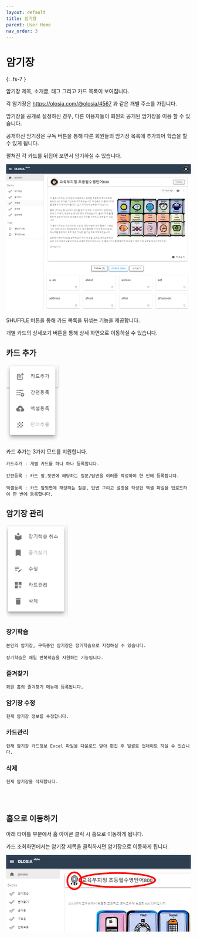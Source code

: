 ```yaml
---
layout: default
title: 암기장
parent: User Home
nav_order: 3
---
```


# 암기장
{: .fs-7 }

암기장 제목, 소개글, 태그 그리고 카드 목록이 보여집니다.

각 암기장은 https://olosia.com/@olosia/4567 과 같은 개별 주소를 가집니다.

암기장을 공개로 설정하신 경우, 다른 이용자들이 회원의 공개된 암기장을 이용 할 수 있습니다.

공개하신 암기장은 구독 버튼을 통해 다른 회원들의 암기장 목록에 추가되어 학습을 할 수 있게 됩니다.

펼쳐진 각 카드를 뒤집어 보면서 암기하실 수 있습니다.

![note-main](/assets/images/note-main.png)

SHUFFLE 버튼을 통해 카드 목록을 뒤섞는 기능을 제공합니다.

개별 카드의 상세보기 버튼을 통해 상세 화면으로 이동하실 수 있습니다.

## 카드 추가

![note-main-addcard](/assets/images/note-main-addcard.png)


카드 추가는 3가지 모드를 지원합니다.

    카드추가 : 개별 카드를 하나 하나 등록합니다.

    간편등록 : 카드 앞,뒷면에 해당하는 질문/답변을 여러줄 작성하여 한 번에 등록합니다.

    엑셀등록 : 카드 앞뒷면에 해당하는 질문, 답변 그리고 설명을 작성한 엑셀 파일을 업로드하여 한 번에 등록합니다.

## 암기장 관리

![note-manage](/assets/images/note-manage.png)

### 장기학습

    본인의 암기장, 구독중인 암기장은 장기학습으로 지정하실 수 있습니다.

    장기학습은 매일 반복학습을 지원하는 기능입니다.

### 즐겨찾기

    회원 홈의 즐겨찾기 메뉴에 등록됩니다.

### 암기장 수정

    현재 암기장 정보를 수정합니다.

### 카드관리

    현재 암기장 카드정보 Excel 파일을 다운로드 받아 편집 후 일괄로 업데이트 하실 수 있습니다.

### 삭제

    현재 암기장을 삭제합니다.

<br /><br />

## 홈으로 이동하기

아래 타이틀 부분에서 홈 아이콘 클릭 시 홈으로 이동하게 됩니다.

카드 조회화면에서는 암기장 제목을 클릭하시면 암기장으로 이동하게 됩니다.

![note-main-title](/assets/images/note-main-title.png)
